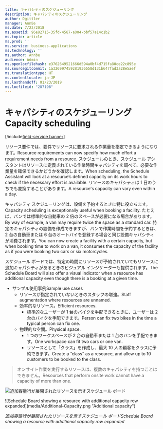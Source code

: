 ```yaml
---
title: キャパシティのスケジューリング
description: キャパシティのスケジューリング
author: Dgittler
manager: AnnBe
ms.date: 7/22/2018
ms.assetid: 96e82715-35fd-4587-a004-bbf57a14c1b2
ms.topic: article
ms.prod: ''
ms.service: business-applications
ms.technology: ''
ms.author: Annbe
audience: Admin
ms.openlocfilehash: e3762649521666d594a0bf4d715fa80ce22c895e
ms.sourcegitcommit: 1a326997459281936558d131b647fad3a28e5aef
ms.translationtype: HT
ms.contentlocale: ja-JP
ms.lasthandoff: 01/23/2019
ms.locfileid: "287198"
---
```

#  <a name="capacity-scheduling"></a><span data-ttu-id="67f18-103">キャパシティのスケジューリング</span><span class="sxs-lookup"><span data-stu-id="67f18-103">Capacity scheduling</span></span>

[!include[field-service banner](../../../includes/field-service.md)]



<span data-ttu-id="67f18-104">リソース要件では、要件でリソースに要求される作業量を指定できるようになります。</span><span class="sxs-lookup"><span data-stu-id="67f18-104">Resource requirements can now specify how much effort a requirement needs from a resource.</span></span> <span data-ttu-id="67f18-105">スケジュールのとき、スケジュール アシスタントはリソースに定義されている作業時間キャパシティを調べて、必要な作業量を確保できるかどうかを確認します。</span><span class="sxs-lookup"><span data-stu-id="67f18-105">When scheduling, the Schedule Assistant will look at a resource’s defined capacity on its work hours to check if the necessary effort is available.</span></span> <span data-ttu-id="67f18-106">リソースのキャパシティは 1 日のうちでも変換することがあります。</span><span class="sxs-lookup"><span data-stu-id="67f18-106">A resource's capacity can vary even within a day.</span></span>

<span data-ttu-id="67f18-107">キャパシティ スケジューリングは、設備を予約するときに特に役立ちます。</span><span class="sxs-lookup"><span data-stu-id="67f18-107">Capacity scheduling is exceptionally useful when booking a facility.</span></span> <span data-ttu-id="67f18-108">たとえば、バンでは標準的な自動車の 2 倍のスペースが必要になる場合があります。</span><span class="sxs-lookup"><span data-stu-id="67f18-108">By way of example, a van may require twice the space as a standard car.</span></span> <span data-ttu-id="67f18-109">特定のキャパシティの設備を作成できますが、バンで作業時間を予約するときは、2 台の自動車または 6 台のオートバイを登録する場合と同じ設備キャパシティが消費されます。</span><span class="sxs-lookup"><span data-stu-id="67f18-109">You can now create a facility with a certain capacity, but when booking time to work on a van, it consumes the capacity of the facility as if you were booking two cars or six motorcycles.</span></span>

<span data-ttu-id="67f18-110">スケジュール ボードでは、特定の時間にリソースが予約されていてもリソースに追加キャパシティがあるときのビジュアル インジケーターも提供されます。</span><span class="sxs-lookup"><span data-stu-id="67f18-110">The Schedule Board will also offer a visual indicator when a resource has additional capacity even though there is a booking at a given time.</span></span>

* <span data-ttu-id="67f18-111">サンプル使用事例</span><span class="sxs-lookup"><span data-stu-id="67f18-111">Sample use cases</span></span>
    * <span data-ttu-id="67f18-112">リソースが指定されていないときのスタッフの増強。</span><span class="sxs-lookup"><span data-stu-id="67f18-112">Staff augmentation where resources are unnamed.</span></span>
    * <span data-ttu-id="67f18-113">効率的なリソース。</span><span class="sxs-lookup"><span data-stu-id="67f18-113">Efficient resources.</span></span>
        * <span data-ttu-id="67f18-114">標準的なユーザーが 1 台のバイクを手配できるときに、ユーザーは 2 台のバイクを手配できます。</span><span class="sxs-lookup"><span data-stu-id="67f18-114">Person can fix two bikes in the time a typical person can fix one.</span></span>
    * <span data-ttu-id="67f18-115">物理的な空間。</span><span class="sxs-lookup"><span data-stu-id="67f18-115">Physical space.</span></span>
        * <span data-ttu-id="67f18-116">1 つのワークスペースが 2 台の自動車または 1 台のバンを手配できます。</span><span class="sxs-lookup"><span data-stu-id="67f18-116">One workspace can fit two cars or one van.</span></span>
        * <span data-ttu-id="67f18-117">リソースとして「クラス」を作成し、最大 10 人の顧客をクラスに予約できます。</span><span class="sxs-lookup"><span data-stu-id="67f18-117">Create a “class” as a resource, and allow up to 10 customers to be booked to the class.</span></span>
> <span data-ttu-id="67f18-118">オンサイト作業を実行するリソースは、複数のキャパシティを持つことはできません。</span><span class="sxs-lookup"><span data-stu-id="67f18-118">Resources that perform onsite work cannot have a capacity of more than one.</span></span>

<span data-ttu-id="67f18-119">![追加容量行が展開されたリソースを示すスケジュール ボード](media/Additional-Capacity.png "追加キャパシティ")
<!-- picture --></span><span class="sxs-lookup"><span data-stu-id="67f18-119">![Schedule Board showing a resource with additional capacity row expanded](media/Additional-Capacity.png "Additional capacity")
<!-- picture --></span></span>

<span data-ttu-id="67f18-120">*追加容量行が展開されたリソースを示すスケジュール ボード*</span><span class="sxs-lookup"><span data-stu-id="67f18-120">*Schedule Board showing a resource with additional capacity row expanded*</span></span>
